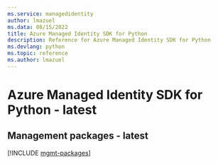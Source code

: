 ```yaml
---
ms.service: managedidentity
author: lmazuel
ms.data: 08/15/2022
title: Azure Managed Identity SDK for Python
description: Reference for Azure Managed Identity SDK for Python
ms.devlang: python
ms.topic: reference
ms.author: lmazuel
---
```

# Azure Managed Identity SDK for Python - latest

## Management packages - latest
[!INCLUDE [mgmt-packages](managed-identity-mgmt-index.md)]